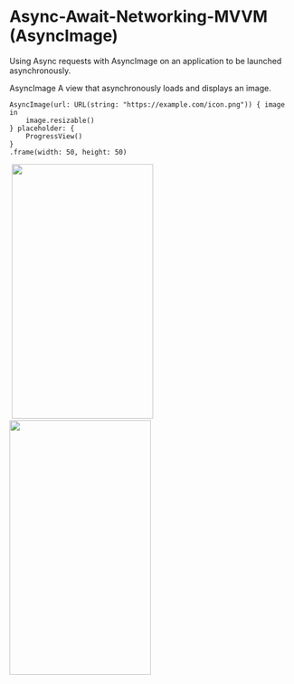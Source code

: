 # Async-Await-Networking-MVVM (AsyncImage)
Using Async requests with AsyncImage on an application to be launched asynchronously.

AsyncImage
A view that asynchronously loads and displays an image.

```
AsyncImage(url: URL(string: "https://example.com/icon.png")) { image in
    image.resizable()
} placeholder: {
    ProgressView()
}
.frame(width: 50, height: 50)

```

<p float="center">
    <img src=""/>
<img src ="https://user-images.githubusercontent.com/33428918/165736248-f9b0195a-2188-4691-b186-a0ca51fb4a5a.PNG" width="250" height="450" />
<img src ="https://user-images.githubusercontent.com/33428918/165736255-590197c1-5638-4127-9b0c-880a4ba094d3.PNG" width="250" height="450" />
 </p>
